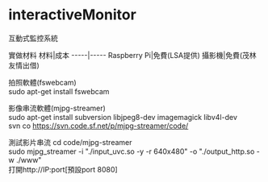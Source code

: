 # interactiveMonitor
互動式監控系統

實做材料
材料|成本
-----|-----
Raspberry Pi|免費(LSA提供)
攝影機|免費(茂林友情出借)

拍照軟體(fswebcam)<br>
sudo apt-get install fswebcam

影像串流軟體(mjpg-streamer)<br>
sudo apt-get install subversion libjpeg8-dev imagemagick libv4l-dev<br>
svn co https://svn.code.sf.net/p/mjpg-streamer/code/

測試影片串流
cd code/mjpg-streamer<br>
sudo mjpg_streamer -i "./input_uvc.so -y -r 640x480" -o "./output_http.so -w ./www"<br>
打開http://IP:port[預設port 8080]
